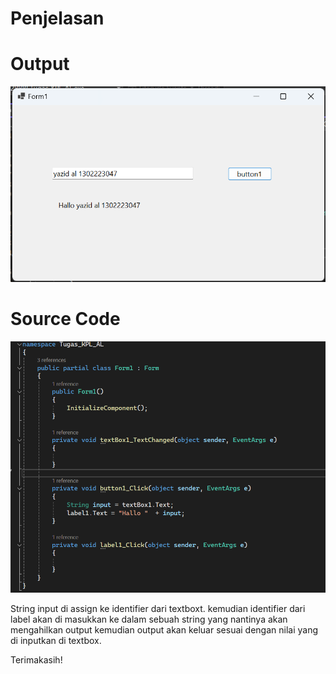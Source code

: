 # Penjelasan 

# Output
![alt text](image.png)

# Source Code
![alt text](image-1.png)

String input di assign ke identifier dari textboxt.
kemudian identifier dari label akan di masukkan ke dalam sebuah string yang nantinya akan mengahilkan output
kemudian output akan keluar sesuai dengan nilai yang di inputkan di textbox.

Terimakasih!